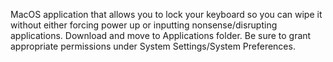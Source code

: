MacOS application that allows you to lock your keyboard so you can wipe it without either forcing power up or inputting nonsense/disrupting applications.
Download and move to Applications folder. Be sure to grant appropriate permissions under System Settings/System Preferences.
